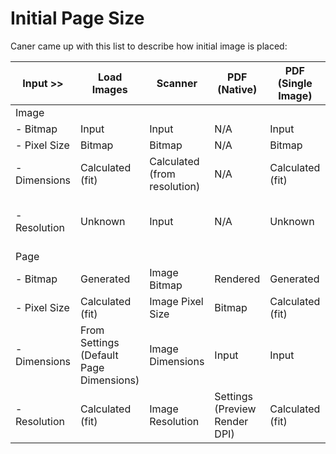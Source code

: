 # Initial Page Size

Caner came up with this list to describe how initial image is placed:

| Input >> | Load Images | Scanner | PDF (Native) | PDF (Single Image) | PDF (Rendered) |
| -------- | -------- | -------- | -------- | -------- | -------- |
| Image | | | | | | 
| - Bitmap | Input | Input | N/A | Input | Rendering |
| - Pixel Size | Bitmap | Bitmap | N/A | Bitmap | Bitmap |
| - Dimensions | Calculated (fit) | Calculated (from resolution) | N/A | Calculated (fit) | Input |
| - Resolution | Unknown | Input | N/A | Unknown | From Settings (Render DPI) |
| Page | | | | | | 
| - Bitmap | Generated | Image Bitmap | Rendered | Generated | Image Bitmap |
| - Pixel Size | Calculated (fit) | Image Pixel Size | Bitmap | Calculated (fit) | Image Pixel Size |
| - Dimensions | From Settings (Default Page Dimensions) | Image Dimensions | Input | Input | Image Dimensions |
| - Resolution | Calculated (fit) | Image Resolution | Settings (Preview Render DPI) | Calculated (fit) | Image Resolution  |

